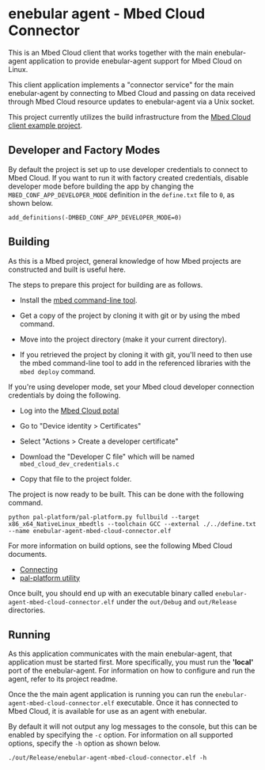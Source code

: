 # enebular agent - Mbed Cloud Connector

This is an Mbed Cloud client that works together with the main enebular-agent application to provide enebular-agent support for Mbed Cloud on Linux.

This client application implements a "connector service" for the main enebular-agent by connecting to Mbed Cloud and passing on data received through Mbed Cloud resource updates to enebular-agent via a Unix socket.

This project currently utilizes the build infrastructure from the [Mbed Cloud client example project](https://github.com/ARMmbed/mbed-cloud-client-example).

## Developer and Factory Modes

By default the project is set up to use developer credentials to connect to Mbed Cloud. If you want to run it with factory created credentials, disable developer mode before building the app by changing the `MBED_CONF_APP_DEVELOPER_MODE` definition in the `define.txt` file to `0`, as shown below.

```
add_definitions(-DMBED_CONF_APP_DEVELOPER_MODE=0)
```

## Building

As this is a Mbed project, general knowledge of how Mbed projects are constructed and built is useful here.

The steps to prepare this project for building are as follows.

- Install the [mbed command-line tool](https://github.com/ARMmbed/mbed-cli#installing-mbed-cli).

- Get a copy of the project by cloning it with git or by using the mbed command.

- Move into the project directory (make it your current directory).

- If you retrieved the project by cloning it with git, you'll need to then use the mbed command-line tool to add in the referenced libraries with the `mbed deploy` command.

If you're using developer mode, set your Mbed cloud developer connection credentials by doing the following.

- Log into the [Mbed Cloud potal](https://portal.mbedcloud.com/login)

- Go to "Device identity > Certificates"

- Select "Actions > Create a developer certificate"

- Download the "Developer C file" which will be named `mbed_cloud_dev_credentials.c`

- Copy that file to the project folder.

The project is now ready to be built. This can be done with the following command.

```
python pal-platform/pal-platform.py fullbuild --target x86_x64_NativeLinux_mbedtls --toolchain GCC --external ./../define.txt --name enebular-agent-mbed-cloud-connector.elf
```

For more information on build options, see the following Mbed Cloud documents.

- [Connecting](https://cloud.mbed.com/docs/current/connecting/connecting.html)
- [pal-platform utility](https://cloud.mbed.com/docs/current/porting/using-the-pal-platform-utility.html)

Once built, you should end up with an executable binary called `enebular-agent-mbed-cloud-connector.elf` under the `out/Debug` and `out/Release` directories.

## Running

As this application communicates with the main enebular-agent, that application must be started first. More specifically, you must run the **'local'** port of the enebular-agent. For information on how to configure and run the agent, refer to its project readme.

Once the the main agent application is running you can run the `enebular-agent-mbed-cloud-connector.elf` executable. Once it has connected to Mbed Cloud, it is available for use as an agent with enebular.

By default it will not output any log messages to the console, but this can be enabled by specifying the `-c` option. For information on all supported options, specify the `-h` option as shown below.

```
./out/Release/enebular-agent-mbed-cloud-connector.elf -h
```
